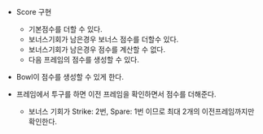 - Score 구현
  - 기본점수를 더할 수 있다.
  - 보너스기회가 남은경우 보너스 점수를 더할수 있다.
  - 보너스기회가 남은경우 점수를 계산할 수 없다.
  - 다음 프레임의 점수를 생성할 수 있다.

- Bowl이 점수를 생성할 수 있게 한다.

- 프레임에서 투구를 하면 이전 프레임을 확인하면서 점수를 더해준다.
  - 보너스 기회가 Strike: 2번, Spare: 1번 이므로 최대 2개의 이전프레임까지만 확인한다.

